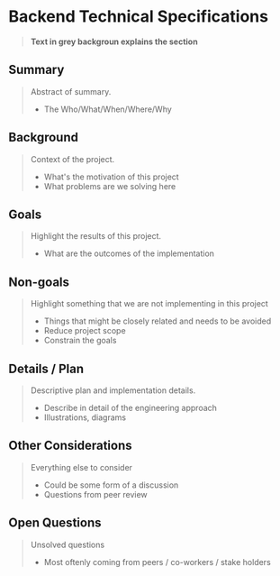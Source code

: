 # Backend Technical Specifications

>
>**Text in grey backgroun explains the section**
> 

## Summary

>Abstract of summary. 
>
>* The Who/What/When/Where/Why

## Background

>Context of the project.
>* What's the motivation of this project
>* What problems are we solving here

## Goals

>Highlight the results of this project.
>* What are the outcomes of the implementation

## Non-goals

>Highlight something that we are not implementing in this project
>* Things that might be closely related and needs to be avoided
>* Reduce project scope
>* Constrain the goals

## Details / Plan

>Descriptive plan and implementation details.
>* Describe in detail of the engineering approach
>* Illustrations, diagrams

## Other Considerations

>Everything else to consider
>* Could be some form of a discussion
>* Questions from peer review

## Open Questions
>Unsolved questions
>* Most oftenly coming from peers / co-workers / stake holders